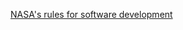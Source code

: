 [NASA's rules for software development](https://www.cs.otago.ac.nz/cosc345/resources/nasa-10-rules.htm)